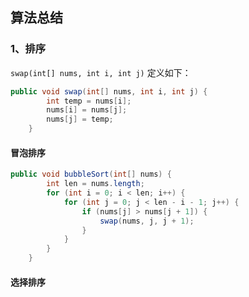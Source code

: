 ## 算法总结

### 1、排序

`swap(int[] nums, int i, int j)` 定义如下：

```java
public void swap(int[] nums, int i, int j) {
        int temp = nums[i];
        nums[i] = nums[j];
        nums[j] = temp;
    }
```



#### 冒泡排序

```java
public void bubbleSort(int[] nums) {
        int len = nums.length;
        for (int i = 0; i < len; i++) {
            for (int j = 0; j < len - i - 1; j++) {
                if (nums[j] > nums[j + 1]) {
                    swap(nums, j, j + 1);
                }
            }
        }
    }
```



#### 选择排序